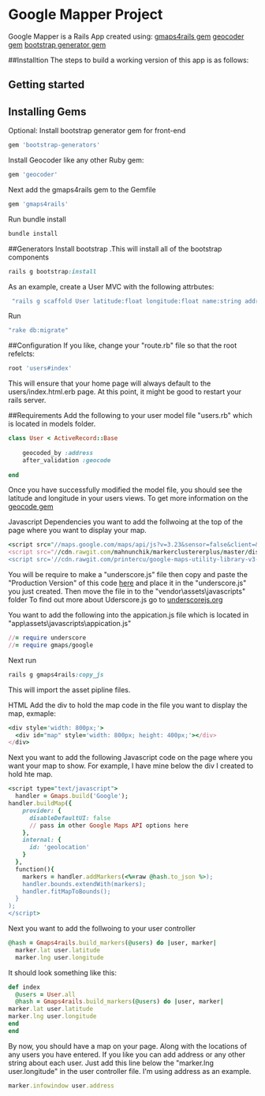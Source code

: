 # Google Mapper Project
Google Mapper is a Rails App created using: 
[gmaps4rails gem](https://github.com/apneadiving/Google-Maps-for-Rails)
[geocoder gem](https://github.com/alexreisner/geocoder)
[bootstrap generator gem](https://github.com/decioferreira/bootstrap-generators)

##Installtion
The steps to build a working version of this app is as follows:

## Getting started

## Installing Gems
Optional: Install bootstrap generator gem for front-end
```ruby
gem 'bootstrap-generators'
```
Install Geocoder like any other Ruby gem:
```ruby
gem 'geocoder'
```
Next add the gmaps4rails gem to the Gemfile
```ruby
gem 'gmaps4rails'
```
Run bundle install
```ruby
bundle install
```
##Generators
Install bootstrap .This will install all of the bootstrap components
```ruby
rails g bootstrap:install
```
As an example, create a User MVC with the following attrbutes:
```ruby
 "rails g scaffold User latitude:float longitude:float name:string address:string title:string"
 ```
Run
```ruby
"rake db:migrate"
```
##Configuration
If you like, change your "route.rb" file so that the root refelcts:
```ruby
root 'users#index'
```
This will ensure that  your home page will always default to the users/index.html.erb page.
At this point, it might be good to restart your rails server.

##Requirements
Add the following to your user model file "users.rb" which is located in models folder.
```ruby
class User < ActiveRecord::Base
    
    geocoded_by :address
    after_validation :geocode
    
end
```
Once you have successfully modified the model file, you should see the latitude and longitude in your users views. 
To get more information on the [geocode gem](https://github.com/alexreisner/geocoder)

Javascript Dependencies
you want to add the follwoing at the top of the page where you want to display your map.
```ruby
<script src="//maps.google.com/maps/api/js?v=3.23&sensor=false&client=&key=&libraries=geometry&language=&hl=&region="></script> 
<script src="//cdn.rawgit.com/mahnunchik/markerclustererplus/master/dist/markerclusterer.min.js"></script>
<script src='//cdn.rawgit.com/printercu/google-maps-utility-library-v3-read-only/master/infobox/src/infobox_packed.js' type='text/javascript'></script> <!-- only if you need custom infoboxes -->
```
You will be require to make a "underscore.js" file then copy and paste the "Production Version" of this code [here](http://underscorejs.org/underscore-min.js)  and place it in the
"underscore.js" you just created. Then move the file in to the "vendor\assets\javascripts" folder To find out more about Uderscore.js go to [underscorejs.org](http://underscorejs.org/)

You want to add the following into the appication.js file which is located in "app\assets\javascripts\appication.js"
```ruby
//= require underscore
//= require gmaps/google
```
Next run
```ruby
rails g gmaps4rails:copy_js
```
This will import the asset pipline files.

HTML
Add the div to hold the map code in the file you want to display the map, exmaple:
```ruby
<div style='width: 800px;'>
  <div id="map" style='width: 800px; height: 400px;'></div>
</div>
```

Next you want to add the following Javascript code on the page where you want your map to show. For example, I have mine below the div I created to 
hold hte map.
```ruby
<script type="text/javascript">
  handler = Gmaps.build('Google');
handler.buildMap({
    provider: {
      disableDefaultUI: false
      // pass in other Google Maps API options here
    },
    internal: {
      id: 'geolocation'
    }
  },
  function(){
    markers = handler.addMarkers(<%=raw @hash.to_json %>);
    handler.bounds.extendWith(markers);
    handler.fitMapToBounds();
  }
);
</script>
```
Next you want to add the follwoing to your user controller
```ruby
@hash = Gmaps4rails.build_markers(@users) do |user, marker|
  marker.lat user.latitude
  marker.lng user.longitude
  ```
  It should look something like this:
  ```ruby
  def index
    @users = User.all
    @hash = Gmaps4rails.build_markers(@users) do |user, marker|
  marker.lat user.latitude
  marker.lng user.longitude
end
end
```
By now, you should have a map on your page. Along with the locations of any users you have entered.
If you like you can add address or any other string about each user. Just add this line below the "marker.lng user.longitude" in the user controller file.
I'm using address as an example.
```ruby
marker.infowindow user.address
```

